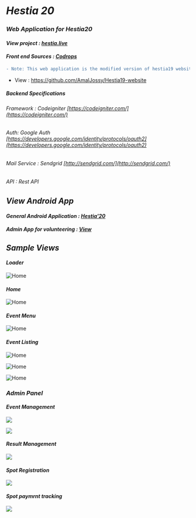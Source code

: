 # ___Hestia 20___

###  ___Web Application for Hestia20___
#### _View project : [hestia.live](https://www.hestia.live)_
#### _Front end Sources : [Codrops](https://tympanus.net/codrops/)_

```diff
- Note: This web application is the modified version of hestia19 website (Backend).
```
- View : https://github.com/AmalJossy/Hestia19-website


##### _Backend Specifications_
###### _Framework : Codeigniter [https://codeigniter.com/](https://codeigniter.com/)_
###### _Auth: Google Auth [https://developers.google.com/identity/protocols/oauth2](https://developers.google.com/identity/protocols/oauth2)_
###### _Mail Service : Sendgrid [http://sendgrid.com/](http://sendgrid.com/)_
###### _API : Rest API_

## ___View Android App___
#### _General Android Application : [Hestia'20](https://play.google.com/store/apps/details?id=live.hestia.app)_
#### _Admin App for volunteering : [View](https://www.hestia.live/admin_app)_

## ___Sample Views___

#### _Loader_

![Home](https://raw.githubusercontent.com/AkmarNafi/Hestia-frontend/master/git_img/1.png)

#### _Home_
![Home](https://raw.githubusercontent.com/AkmarNafi/Hestia-frontend/master/git_img/2.png)

#### _Event Menu_

![Home](https://raw.githubusercontent.com/AkmarNafi/Hestia-frontend/master/git_img/3.png)

#### _Event Listing_

![Home](https://raw.githubusercontent.com/AkmarNafi/Hestia-frontend/master/git_img/4.png)

![Home](https://raw.githubusercontent.com/AkmarNafi/Hestia-frontend/master/git_img/5.png)

![Home](https://raw.githubusercontent.com/AkmarNafi/Hestia-frontend/master/git_img/6.png)

### ___Admin Panel___

#### _Event Management_
![](https://raw.githubusercontent.com/rafi0486/hestia2020/master/git-img/1.png)

![](https://raw.githubusercontent.com/rafi0486/hestia2020/master/git-img/3.png)

#### _Result Management_
![](https://raw.githubusercontent.com/rafi0486/hestia2020/master/git-img/2.png)

#### _Spot Registration_

![](https://raw.githubusercontent.com/rafi0486/hestia2020/master/git-img/4.png)

#### _Spot paymrnt tracking_
![](https://raw.githubusercontent.com/rafi0486/hestia2020/master/git-img/5.png)



